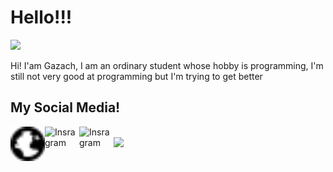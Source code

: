 # Hello!!!

<img src="https://media.tenor.com/uRSBh2HgszkAAAAC/naoto-shirogane.gif" width="450px">

Hi! I'am Gazach, I am an ordinary student whose hobby is programming, I'm still not very good at programming but I'm trying to get better

## My Social Media!

<a href="https://gazach.netlify.app/"><img align="left" alt="website" width="55px" src="https://raw.githubusercontent.com/iconic/open-iconic/master/svg/globe.svg"/></a>
<a href="https://www.instagram.com/gaza.ch/"><img align="left" alt="Insragram" width="55px" src="https://cdn.jsdelivr.net/npm/simple-icons@v3/icons/instagram.svg" /></a>
<a href="https://www.youtube.com/@gazach"><img align="left" alt="Insragram" width="55px" src="https://cdn.jsdelivr.net/npm/simple-icons@v3/icons/youtube.svg" /></a>

<br>

<img src="https://media.tenor.com/cRQFvdHgeKoAAAAC/persona-4-arena-ultimax-shadow-naoto.gif">

